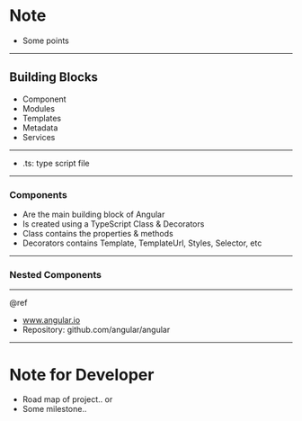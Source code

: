 # Note

- Some points

---
## Building Blocks
- Component
- Modules
- Templates
- Metadata
- Services

---
- .ts: type script file

---
### Components
- Are the main building block of Angular
- Is created using a TypeScript Class & Decorators
- Class contains the properties & methods
- Decorators contains Template, TemplateUrl, Styles, Selector, etc


---
### Nested Components

---
@ref
- www.angular.io
- Repository: github.com/angular/angular

---
# Note for Developer

- Road map of project.. or
- Some milestone..
